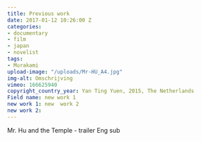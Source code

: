 ```yaml
---
title: Previous work
date: 2017-01-12 10:26:00 Z
categories:
- documentary
- film
- japan
- novelist
tags:
- Murakami
upload-image: "/uploads/Mr-HU_A4.jpg"
img-alt: Omschrijving
vimeo: 166625940
copyright_country_year: Yan Ting Yuen, 2015, The Netherlands
Field name: new work 1
new work 1: new  work 2
new work 2: 
---
```


Mr. Hu and the Temple - trailer Eng sub